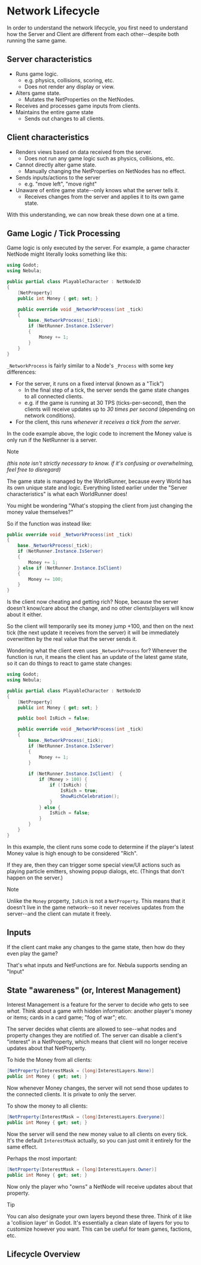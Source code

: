 # Network Lifecycle

In order to understand the network lifecycle, you first need to understand how the Server and Client are different from each other--despite both running the same game.

## Server characteristics
* Runs game logic.
	* e.g. physics, collisions, scoring, etc.
	* Does not render any display or view.
* Alters game state.
	* Mutates the NetProperties on the NetNodes.
* Receives and processes game inputs from clients.
* Maintains the entire game state
	* Sends out changes to all clients.

## Client characteristics
* Renders views based on data received from the server.
	* Does not run any game logic such as physics, collisions, etc.
* Cannot directly alter game state.
	* Manually changing the NetProperties on NetNodes has no effect.
* Sends inputs/actions to the server
	* e.g. "move left", "move right"
* Unaware of entire game state--only knows what the server tells it.
	* Receives changes from the server and applies it to its own game state.

With this understanding, we can now break these down one at a time.

## Game Logic / Tick Processing

Game logic is only executed by the server. For example, a game character NetNode might literally looks something like this:

```cs
using Godot;
using Nebula;

public partial class PlayableCharacter : NetNode3D
{
	[NetProperty]
	public int Money { get; set; }

	public override void _NetworkProcess(int _tick)
	{
		base._NetworkProcess(_tick);
		if (NetRunner.Instance.IsServer)
		{
			Money += 1;
		}
	}
}
```

`_NetworkProcess` is fairly similar to a Node's `_Process` with some key differences:
* For the server, it runs on a fixed interval (known as a "Tick")
	* In the final step of a tick, the server sends the game state changes to all connected clients.
	* e.g. if the game is running at 30 TPS (ticks-per-second), then the clients will receive updates up to *30 times per second* (depending on network conditions).
* For the client, this runs _whenever it receives a tick from the server_.

In the code example above, the logic code to increment the Money value is only run if the NetRunner is a server.

>[!NOTE]
>_(this note isn't strictly necessary to know. if it's confusing or overwhelming, feel free to disregard)_
>
>The game state is managed by the WorldRunner, because every World has its own unique state and logic. Everything listed earlier under the "Server characteristics" is what each WorldRunner does!

You might be wondering "What's stopping the client from just changing the money value themselves?"

So if the function was instead like:
```cs
public override void _NetworkProcess(int _tick)
{
	base._NetworkProcess(_tick);
	if (NetRunner.Instance.IsServer)
	{
		Money += 1;
	} else if (NetRunner.Instance.IsClient)
	{
		Money += 100;
	}
}
```

Is the client now cheating and getting rich? Nope, because the server doesn't know/care about the change, and no other clients/players will know about it either.

So the client will temporarily see its money jump +100, and then on the next tick (the next update it receives from the server) it will be immediately overwritten by the real value that the server sends it.

Wondering what the client even uses `_NetworkProcess` for? Whenever the function is run, it means the client has an update of the latest game state, so it can do things to react to game state changes:

```cs
using Godot;
using Nebula;

public partial class PlayableCharacter : NetNode3D
{
	[NetProperty]
	public int Money { get; set; }

	public bool IsRich = false;

	public override void _NetworkProcess(int _tick)
	{
		base._NetworkProcess(_tick);
		if (NetRunner.Instance.IsServer)
		{
			Money += 1;
		}
		
		if (NetRunner.Instance.IsClient)  {
			if (Money > 100) {
				if (!IsRich) {
					IsRich = true;
					ShowRichCelebration();
				} 
			} else {
				IsRich = false;
			}
		}
	}
}
```

In this example, the client runs some code to determine if the player's latest Money value is high enough to be considered "Rich".

If they are, then they can trigger some special view/UI actions such as playing particle emitters, showing popup dialogs, etc. (Things that don't happen on the server.)

>[!NOTE]
> Unlike the `Money` property, `IsRich` is not a `NetProperty`. This means that it doesn't live in the game network--so it never receives updates from the server--and the client can mutate it freely.

## Inputs
If the client cant make any changes to the game state, then how do they even play the game?

That's what inputs and NetFunctions are for. Nebula supports sending an "Input"

## State "awareness" (or, Interest Management)
Interest Management is a feature for the server to decide _who_ gets to see _what._ Think about a game with hidden information: another player's money or items; cards in a card game; "fog of war"; etc.

The server decides what clients are allowed to see--what nodes and property changes they are notified of. The server can disable a client's "interest" in a NetProperty, which means that client will no longer receive updates about that NetProperty.

To hide the Money from all clients:
```cs
[NetProperty(InterestMask = (long)InterestLayers.None)]
public int Money { get; set; }
```

Now whenever Money changes, the server will not send those updates to the connected clients. It is private to only the server.

To show the money to all clients:
```cs
[NetProperty(InterestMask = (long)InterestLayers.Everyone)]
public int Money { get; set; }
```

Now the server will send the new money value to all clients on every tick. It's the default `InterestMask` actually, so you can just omit it entirely for the same effect.

Perhaps the most important:
```cs
[NetProperty(InterestMask = (long)InterestLayers.Owner)]
public int Money { get; set; }
```

Now only the player who "owns" a NetNode will receive updates about that property.

>[!TIP]
>You can also designate your own layers beyond these three. Think of it like a 'collision layer' in Godot. It's essentially a clean slate of layers for you to customize however you want. This can be useful for team games, factions, etc.

## Lifecycle Overview
